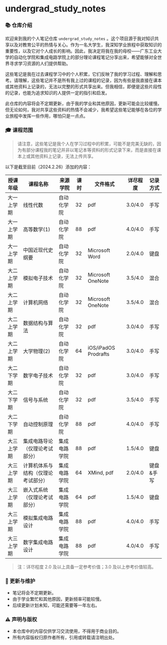 # undergrad_study_notes

### 📚 仓库介绍

欢迎来到我的个人笔记仓库 `undergrad_study_notes` 。这个项目源于我对知识共享以及对教育公平的热情与关心。作为一名大学生，我深知学业旅程中获取知识的重要性，以及它对个人成长的影响。因此，我决定将我在我的母校——广东工业大学的自动化学院和集成电路学院上的部分理论课程笔记分享出来，希望能够对全世界寻求学习资源的人们提供帮助。

这些笔记是我在过去课程学习中的个人积累，它们反映了我的学习过程、理解和思考。请理解，这些笔记并不是所有我上过的课程的记录，因为有些是我直接在课本或其他资料上记录的，无法以完整的形式共享出来。但我相信，即便是这些片段性的记录，也能为追求知识的人提供一定的指引和启发。

此仓库的内容将会不定期更新，由于我的学业和其他原因，更新可能会比较缓慢。但无论如何，我对共享这些资料的热情不会减少，我希望这些笔记能够在各位的学业旅程中发挥一些作用，哪怕只是一点点。

### 🎓 课程范围

> 请注意，这些笔记是我个人在学习过程中的积累，可能不是完美无缺的，因为有部分课程我的笔记并非以笔记本等资料的形式记录下来，而是直接在课本上或其他资料上记录，无法上传共享。

以下是截至目前（2024.2.26）添加的内容：

| 授课年级  | 课程名称              | 来源学院   | 课时  | 文件格式                 | 详尽程度    | 记录方式 |
| ----- | ----------------- | ------ | --- | -------------------- | ------- | ---- |
| 大一上学期 | 线性代数              | 自动化学院  | 32  | pdf                  | 3.0/4.0 | 手写   |
| 大一上学期 | 高等数学(1)  | 自动化学院  | 88  | pdf  | 4.0/4.0 | 手写   |
| 大一上学期 | 中国近现代史纲要          | 自动化学院  | 32  | Microsoft Word       | 2.0/4.0 | 键盘   |
| 大二上学期 | 模拟电子技术            | 自动化学院  | 32  | Microsoft OneNote    | 3.5/4.0 | 混合   |
| 大二上学期 | 计算机网络             | 自动化学院  | 32  | Microsoft OneNote    | 3.5/4.0 | 混合   |
| 大二上学期 | 数据结构与算法           | 自动化学院  | 32  | pdf                  | 3.0/4.0 | 手写   |
| 大二上学期 | 大学物理(2)           | 自动化学院  | 64  | iOS/iPadOS Prodrafts | 3.0/4.0 | 手写   |
| 大二下学期 | 数字电子技术   | 自动化学院  | 32  | pdf  | 3.0/4.0 | 手写   |
| 大二下学期 | 信号与系统    | 自动化学院  | 32  | pdf  | 3.5/4.0 | 手写   |
| 大二下学期 | 自动控制原理            | 自动化学院  | 88  | pdf                  | 4.0/4.0 | 手写   |
| 大三上学期 | 集成电路导论（仅理论考试部分）   | 集成电路学院 | 88  | pdf                  | 1.5/4.0 | 键盘   |
| 大三上学期 | 计算机体系与结构（仅理论考试部分） | 集成电路学院 | 64  | XMind, pdf          | 2.0/4.0 | 键盘&手写   |
| 大三上学期 | 嵌入式系统（仅理论考试部分）    | 集成电路学院 | 64  | pdf                  | 1.5/4.0 | 键盘   |
| 大三上学期 | 模拟集成电路设计 | 集成电路学院 | 88  | pdf  | 4.0/4.0 | 手写   |
| 大三上学期 | 数字集成电路设计 | 集成电路学院 | 88  | pdf  | 4.0/4.0 | 手写   |
> 注：详尽程度 2.0 及以上具备一定参考价值；3.0 及以上参考价值较高。

### 🔄 更新与维护

- 笔记将会不定期更新。
- 由于学业繁忙和其他原因，更新频率可能较慢。
- 后续更新计划未知，可能还需要等一年左右。

### ⚠️ 声明与版权

- 本仓库中的内容仅供学习交流使用，不得用于商业目的。
- 所有内容版权归原作者所有，引用或转载请注明出处。
